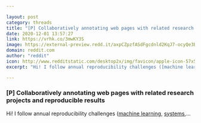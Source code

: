 ```yaml
---

layout: post
category: threads
title: "[P] Collaboratively annotating web pages with related research projects and reproducible results"
date: 2020-12-01 13:57:27
link: https://vrhk.co/3mwKY3S
image: https://external-preview.redd.it/axpCZpzfASdFgcdnld2KqJ7-ocyQe3BEO0bmsj5SJ-g.jpg?width=640&height=320&auto=webp&crop=640:320,smart&s=e618fb0370d644cb6c811bdfee97b11c0ca5aeba
domain: reddit.com
author: "reddit"
icon: http://www.redditstatic.com/desktop2x/img/favicon/apple-icon-57x57.png
excerpt: "Hi! I follow annual reproducibility challenges ([machine learning](<https://paperswithcode.com/rc2020>), [systems](<https://cTuning.org/ae>),..."

---
```


### [P] Collaboratively annotating web pages with related research projects and reproducible results

Hi! I follow annual reproducibility challenges ([machine learning](<https://paperswithcode.com/rc2020>), [systems](<https://cTuning.org/ae>),...